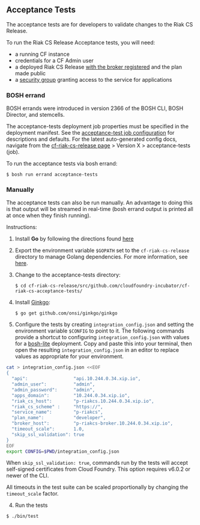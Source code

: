 ## Acceptance Tests

The acceptance tests are for developers to validate changes to the Riak CS Release.

To run the Riak CS Release Acceptance tests, you will need:
- a running CF instance
- credentials for a CF Admin user
- a deployed Riak CS Release [with the broker registered](/README.md#register_broker) and the plan made public
- a [security group](/README.md#security-groups) granting access to the service for applications

### BOSH errand

BOSH errands were introduced in version 2366 of the BOSH CLI, BOSH Director, and stemcells.

The acceptance-tests deployment job properties must be specified in the deployment manifest. See the [acceptance-test job configuration](http://bosh.io/jobs/acceptance-tests?source=github.com/cloudfoundry/cf-riak-cs-release&version=8) for descriptions and defaults. For the latest auto-generated config docs, navigate from the [cf-riak-cs-release page](http://bosh.io/releases/github.com/cloudfoundry/cf-riak-cs-release) > Version X > acceptance-tests (job).

To run the acceptance tests via bosh errand:

```
$ bosh run errand acceptance-tests
```

### Manually

The acceptance tests can also be run manually. An advantage to doing this is that output will be streamed in real-time (bosh errand output is printed all at once when they finish running).

Instructions:

1. Install **Go** by following the directions found [here](http://golang.org/doc/install)
1. Export the environment variable `$GOPATH` set to the `cf-riak-cs-release` directory to manage Golang dependencies. For more information, see [here](https://github.com/cloudfoundry/cf-riak-cs-release/tree/release-candidate#development).
1. Change to the acceptance-tests directory:

    ```
    $ cd cf-riak-cs-release/src/github.com/cloudfoundry-incubator/cf-riak-cs-acceptance-tests/
    ```

1. Install [Ginkgo](http://onsi.github.io/ginkgo/):

    ```
    $ go get github.com/onsi/ginkgo/ginkgo
    ```

1. Configure the tests by creating `integration_config.json` and setting the environment variable `$CONFIG` to point to it. The following commands provide a shortcut to configuring `integration_config.json` with values for a [bosh-lite](https://github.com/cloudfoundry/bosh-lite)
deployment. Copy and paste this into your terminal, then open the resulting `integration_config.json` in an editor to replace values as appropriate for your environment.

  ```bash
  cat > integration_config.json <<EOF
  {
    "api":                 "api.10.244.0.34.xip.io",
    "admin_user":          "admin",
    "admin_password":      "admin",
    "apps_domain":         "10.244.0.34.xip.io",
    "riak_cs_host":        "p-riakcs.10.244.0.34.xip.io",
    "riak_cs_scheme" :     "https://",
    "service_name":        "p-riakcs",
    "plan_name":           "developer",
    "broker_host":         "p-riakcs-broker.10.244.0.34.xip.io",
    "timeout_scale":       1.0,
    "skip_ssl_validation": true
  }
  EOF
  export CONFIG=$PWD/integration_config.json
  ```

  When `skip_ssl_validation: true`, commands run by the tests will accept self-signed certificates from Cloud Foundry. This option requires v6.0.2 or newer of the CLI.

  All timeouts in the test suite can be scaled proportionally by changing the `timeout_scale` factor.

4. Run  the tests

  ```
  $ ./bin/test
  ```
